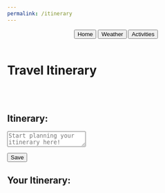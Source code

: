 ```yaml
---
permalink: /itinerary
---
```

<html lang="en">
<head>
  <meta charset="UTF-8">
  <meta name="viewport" content="width=device-width, initial-scale=1.0">
  <link href="https://cdn.quilljs.com/1.3.6/quill.snow.css" rel="stylesheet">
</head>
<body class='sandiego-background'>
    <header class="header">
        <button class="signup" onclick="goHome()" >Home</button>
        <button class="login" onclick="goWeather()">Weather</button>
        <button class="about" onclick="goActivities()">Activities</button>
    </header>
    <div id='itinerary-title-container'>
        <h1 class='title'>Travel Itinerary</h1>
    </div>
    <br>
    <br>
    <div class="itinerary-container">
        <h2 id="subtitle">Itinerary:</h2>
        <form>
            <textarea id="itinerary" class="input" placeholder="Start planning your itinerary here!"></textarea><br>
        </form>
        <button class="submit" onclick="itinerary()">Save</button>
        <p id="error"></p>
    <div class="data-container">
        <h2 id='subtitle'>Your Itinerary:</h2>
        <div id="data"></div>
    </div>
    </div>
<script src="http://127.0.0.1:4200/travel_project/script.js"></script>
